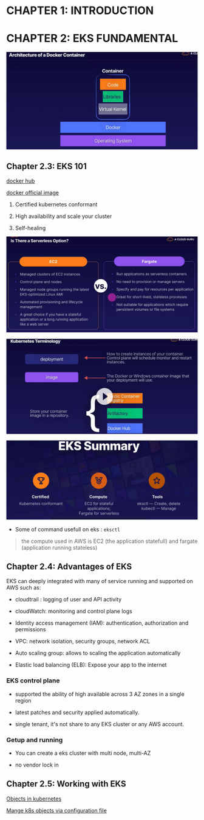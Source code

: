 # CHAPTER 1: INTRODUCTION

# CHAPTER 2: EKS FUNDAMENTAL

![container architecture](https://github.com/hassj/EKS-GURU/blob/main/01-Image/01-container-intro.JPG)

## Chapter 2.3: EKS 101

[docker hub](https://hub.docker.com/search?q=&type=image&image_filter=official)

[docker official image](https://docs.docker.com/trusted-content/official-images/)

1. Certified kubernetes conformant

2. High availability and scale your cluster

3. Self-healing

![serverless on aws](https://github.com/hassj/EKS-GURU/blob/main/01-Image/02-serverless-in-aws.JPG)

![eks terminology](https://github.com/hassj/EKS-GURU/blob/main/01-Image/02-eks-terminology.JPG)

![summary](https://github.com/hassj/EKS-GURU/blob/main/01-Image/02-eks-intro-sum.JPG)

- Some of command usefull on eks : ``eksctl`` 

> the compute used in AWS is EC2 (the application statefull) and fargate (application running stateless) 

## Chapter 2.4: Advantages of EKS

EKS can deeply integrated with many of service running and supported on AWS such as:

- cloudtrail : logging of user and API activity 

- cloudWatch: monitoring and control plane logs

- Identity access management (IAM): authentication, authorization and permissions

- VPC: network isolation, security groups, network ACL

- Auto scaling group: allows to scaling the application automatically

- Elastic load balancing (ELB): Expose your app to the internet

### EKS control plane

- supported the ability of high available across 3 AZ zones in a single region

- latest patches and security applied automatically.

- single tenant, it's not share to any EKS cluster or any AWS account.

### Getup and running

- You can create a eks cluster with multi node, multi-AZ 

- no vendor lock in

## Chapter 2.5: Working with EKS

[Objects in kubernetes](https://kubernetes.io/docs/concepts/overview/working-with-objects/)

[Mange k8s objects via configuration file](https://kubernetes.io/docs/tasks/manage-kubernetes-objects/declarative-config/)

